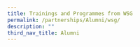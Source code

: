 ```yaml
---
title: Trainings and Programmes from WSG
permalink: /partnerships/Alumni/wsg/
description: ""
third_nav_title: Alumni
---
```

